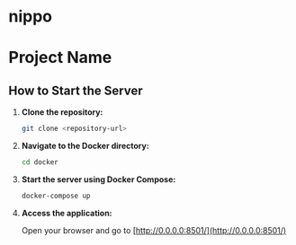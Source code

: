 # nippo

# Project Name

## How to Start the Server

1. **Clone the repository:**

   ```bash
   git clone <repository-url>
   ```

2. **Navigate to the Docker directory:**

   ```bash
   cd docker
   ```

3. **Start the server using Docker Compose:**

   ```bash
   docker-compose up
   ```

4. **Access the application:**

   Open your browser and go to [http://0.0.0.0:8501/](http://0.0.0.0:8501/)
